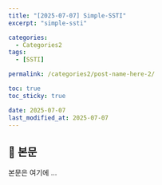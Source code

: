 ```yaml
---
title: "[2025-07-07] Simple-SSTI"
excerpt: "simple-ssti"

categories:
  - Categories2
tags:
  - [SSTI]

permalink: /categories2/post-name-here-2/

toc: true
toc_sticky: true

date: 2025-07-07
last_modified_at: 2025-07-07
---
```


## 🦥 본문

본문은 여기에 ...
